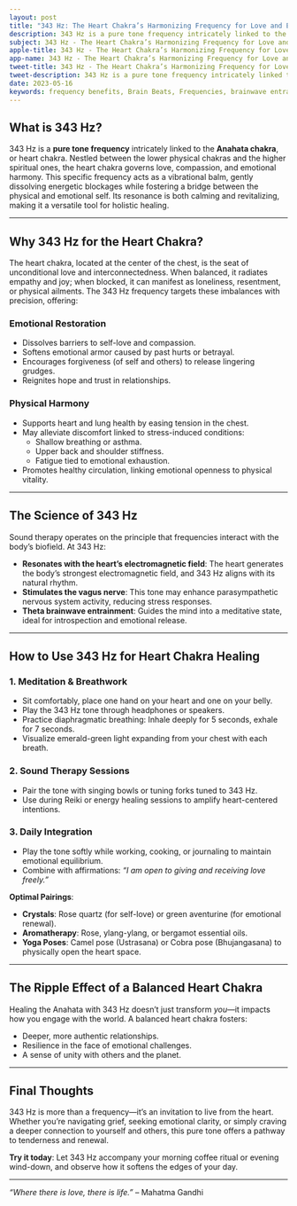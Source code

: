 ```yaml
---
layout: post
title: "343 Hz: The Heart Chakra’s Harmonizing Frequency for Love and Emotional Balance"
description: 343 Hz is a pure tone frequency intricately linked to the Anahata chakra, or heart chakra. Nestled between the lower physical chakras and the higher spiritual ones, the heart chakra governs love, compassion, and emotional harmony.
subject: 343 Hz - The Heart Chakra’s Harmonizing Frequency for Love and Emotional Balance
apple-title: 343 Hz - The Heart Chakra’s Harmonizing Frequency for Love and Emotional Balance
app-name: 343 Hz - The Heart Chakra’s Harmonizing Frequency for Love and Emotional Balance
tweet-title: 343 Hz - The Heart Chakra’s Harmonizing Frequency for Love and Emotional Balance
tweet-description: 343 Hz is a pure tone frequency intricately linked to the Anahata chakra, or heart chakra. Nestled between the lower physical chakras and the higher spiritual ones, the heart chakra governs love, compassion, and emotional harmony.
date: 2023-05-16
keywords: frequency benefits, Brain Beats, Frequencies, brainwave entrainment, sound therapy, pure tone, 343 Hz, Heart Chakra
---    
```



## What is 343 Hz?  
343 Hz is a **pure tone frequency** intricately linked to the **Anahata chakra**, or heart chakra. Nestled between the lower physical chakras and the higher spiritual ones, the heart chakra governs love, compassion, and emotional harmony. This specific frequency acts as a vibrational balm, gently dissolving energetic blockages while fostering a bridge between the physical and emotional self. Its resonance is both calming and revitalizing, making it a versatile tool for holistic healing.

---

## Why 343 Hz for the Heart Chakra?  
The heart chakra, located at the center of the chest, is the seat of unconditional love and interconnectedness. When balanced, it radiates empathy and joy; when blocked, it can manifest as loneliness, resentment, or physical ailments. The 343 Hz frequency targets these imbalances with precision, offering:  

### **Emotional Restoration**  
- Dissolves barriers to self-love and compassion.  
- Softens emotional armor caused by past hurts or betrayal.  
- Encourages forgiveness (of self and others) to release lingering grudges.  
- Reignites hope and trust in relationships.  

### **Physical Harmony**  
- Supports heart and lung health by easing tension in the chest.  
- May alleviate discomfort linked to stress-induced conditions:  
  - Shallow breathing or asthma.  
  - Upper back and shoulder stiffness.  
  - Fatigue tied to emotional exhaustion.  
- Promotes healthy circulation, linking emotional openness to physical vitality.  

---

## The Science of 343 Hz  
Sound therapy operates on the principle that frequencies interact with the body’s biofield. At 343 Hz:  
- **Resonates with the heart’s electromagnetic field**: The heart generates the body’s strongest electromagnetic field, and 343 Hz aligns with its natural rhythm.  
- **Stimulates the vagus nerve**: This tone may enhance parasympathetic nervous system activity, reducing stress responses.  
- **Theta brainwave entrainment**: Guides the mind into a meditative state, ideal for introspection and emotional release.  

---

## How to Use 343 Hz for Heart Chakra Healing  
### **1. Meditation & Breathwork**  
- Sit comfortably, place one hand on your heart and one on your belly.  
- Play the 343 Hz tone through headphones or speakers.  
- Practice diaphragmatic breathing: Inhale deeply for 5 seconds, exhale for 7 seconds.  
- Visualize emerald-green light expanding from your chest with each breath.  

### **2. Sound Therapy Sessions**  
- Pair the tone with singing bowls or tuning forks tuned to 343 Hz.  
- Use during Reiki or energy healing sessions to amplify heart-centered intentions.  

### **3. Daily Integration**  
- Play the tone softly while working, cooking, or journaling to maintain emotional equilibrium.  
- Combine with affirmations: *“I am open to giving and receiving love freely.”*  

**Optimal Pairings**:  
- **Crystals**: Rose quartz (for self-love) or green aventurine (for emotional renewal).  
- **Aromatherapy**: Rose, ylang-ylang, or bergamot essential oils.  
- **Yoga Poses**: Camel pose (Ustrasana) or Cobra pose (Bhujangasana) to physically open the heart space.  

---

## The Ripple Effect of a Balanced Heart Chakra  
Healing the Anahata with 343 Hz doesn’t just transform *you*—it impacts how you engage with the world. A balanced heart chakra fosters:  
- Deeper, more authentic relationships.  
- Resilience in the face of emotional challenges.  
- A sense of unity with others and the planet.  

---

## Final Thoughts  
343 Hz is more than a frequency—it’s an invitation to live from the heart. Whether you’re navigating grief, seeking emotional clarity, or simply craving a deeper connection to yourself and others, this pure tone offers a pathway to tenderness and renewal.  

**Try it today**: Let 343 Hz accompany your morning coffee ritual or evening wind-down, and observe how it softens the edges of your day.  

---  
*“Where there is love, there is life.”* – Mahatma Gandhi  